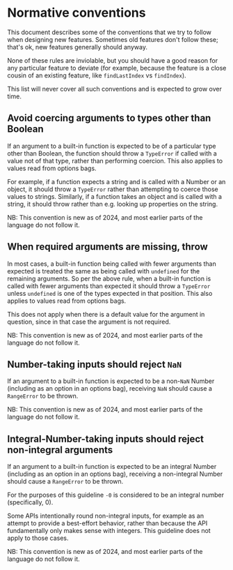# Normative conventions

This document describes some of the conventions that we try to follow when designing new features. Sometimes old features don't follow these; that's ok, new features generally should anyway.

None of these rules are inviolable, but you should have a good reason for any particular feature to deviate (for example, because the feature is a close cousin of an existing feature, like `findLastIndex` vs `findIndex`).

This list will never cover all such conventions and is expected to grow over time.

## Avoid coercing arguments to types other than Boolean

If an argument to a built-in function is expected to be of a particular type other than Boolean, the function should throw a `TypeError` if called with a value not of that type, rather than performing coercion. This also applies to values read from options bags.

For example, if a function expects a string and is called with a Number or an object, it should throw a `TypeError` rather than attempting to coerce those values to strings. Similarly, if a function takes an object and is called with a string, it should throw rather than e.g. looking up properties on the string.

NB: This convention is new as of 2024, and most earlier parts of the language do not follow it.

## When required arguments are missing, throw

In most cases, a built-in function being called with fewer arguments than expected is treated the same as being called with `undefined` for the remaining arguments. So per the above rule, when a built-in function is called with fewer arguments than expected it should throw a `TypeError` unless `undefined` is one of the types expected in that position. This also applies to values read from options bags.

This does not apply when there is a default value for the argument in question, since in that case the argument is not required.

NB: This convention is new as of 2024, and most earlier parts of the language do not follow it.

## Number-taking inputs should reject `NaN`

If an argument to a built-in function is expected to be a non-`NaN` Number (including as an option in an options bag), receiving `NaN` should cause a `RangeError` to be thrown.

NB: This convention is new as of 2024, and most earlier parts of the language do not follow it.

## Integral-Number-taking inputs should reject non-integral arguments

If an argument to a built-in function is expected to be an integral Number (including as an option in an options bag), receiving a non-integral Number should cause a `RangeError` to be thrown.

For the purposes of this guideline `-0` is considered to be an integral number (specifically, 0).

Some APIs intentionally round non-integral inputs, for example as an attempt to provide a best-effort behavior, rather than because the API fundamentally only makes sense with integers. This guideline does not apply to those cases.

NB: This convention is new as of 2024, and most earlier parts of the language do not follow it.
